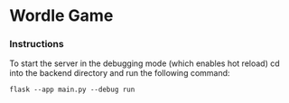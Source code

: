 # Wordle Game


### Instructions
To start the server in the debugging mode (which enables hot reload) cd into the backend directory and run the following command:
```
flask --app main.py --debug run
```
